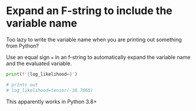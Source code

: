 
# Expand an F-string to include the variable name

Too lazy to write the variable name when you are printing out something from Python?

Use an equal sign `=` in an f-string to automatically expand the variable name and the evaluated variable.

```python
print(f'{log_likelihood=}')

# prints out
# log_likelihood=tensor(-38.7865)

```
This apparently works in Python 3.8+
